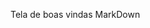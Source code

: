 Tela de boas vindas MarkDown 
[](https://viewstripo.email/template/62585a52-793c-433b-ac7a-22f4f929d22f?type=amphtml)
